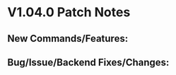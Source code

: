# **V1.04.0 Patch Notes**  

## **New Commands/Features:**

## **Bug/Issue/Backend Fixes/Changes:**
